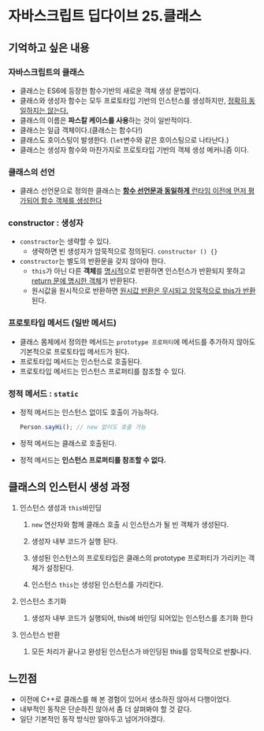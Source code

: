 # 자바스크립트 딥다이브 25.클래스

## 기억하고 싶은 내용

### 자바스크립트의 클래스

- 클래스는 ES6에 등장한 함수기반의 새로운 객체 생성 문법이다.
- 클래스와 생성자 함수는 모두 프로토타입 기반의 인스턴스를 생성하지만, <u>정확히 동일하지는 않는다.</u>
- 클래스의 이름은 **파스칼 케이스를 사용**하는 것이 일반적이다.
- 클래스는 일급 객체이다.(클래스는 함수다!)
- 클래스도 호이스팅이 발생한다. (`let`변수와 같은 호이스팅으로 나타난다.)
- 클래스는 생성자 함수와 마찬가지로 프로토타입 기반의 객체 생성 메커니즘 이다.



### 클래스의 선언

- 클래스 선언문으로 정의한 클래스는 <u>**함수 선언문과 동일하게** 런타임 이전에 먼저 평가되어 함수 객체를 생성한다</u>



### constructor : 생성자

- `constructor`는 생략할 수 있다.
  - 생략하면 빈 생성자가 암묵적으로 정의된다. `constructor () {}`
- `constructor`는 별도의 반환문을 갖지 않아야 한다.
  - `this`가 아닌 다른 **객체**를 <u>명시적</u>으로 반환하면 인스턴스가 반환되지 못하고 <u>return 문에 명시한 객체</u>가 반환된다.
  - 원시값을 원시적으로 반환하면 <u>원시값 반환은 무시되고 암묵적으로 this가 반환</u>된다.



### 프로토타입 메서드 (일반 메서드)

- 클래스 몸체에서 정의한 메서드는 `prototype 프로퍼티`에 메서드를 추가하지 않아도 기본적으로 프로토타입 메서드가 된다.
- 프로토타입 메서드는 인스턴스로 호출된다.
- 프로토타입 메서드는 인스턴스 프로퍼티를 참조할 수 있다.



### 정적 메서드 : `static`

- 정적 메서드는 인스턴스 없이도 호출이 가능하다.

  ```javascript
  Person.sayHi(); // new 없이도 호출 가능
  ```

- 정적 메서드는 클래스로 호출된다.
- 정적 메서드는 **인스턴스 프로퍼티를 참조할 수 없다.**



## 클래스의 인스턴시 생성 과정

1. 인스턴스 생성과 `this`바인딩

   1. `new` 연산자와 함께 클래스 호출 시 인스턴스가 될 빈 객체가 생성된다.

   2. 생성자 내부 코드가 실행 된다.
   3. 생성된 인스턴스의 프로토타입은 클래스의 prototype 프로퍼티가 가리키는 객체가 설정된다.
   4. 인스턴스 `this`는 생성된 인스턴스를 가리킨다.

2. 인스턴스 초기화

   1. 생성자 내부 코드가 실행되어, this에 바인딩 되어있는 인스턴스를 초기화 한다

3. 인스턴스 반환

   1. 모든 처리가 끝나고 완성된 인스턴스가 바인딩된 this를 암묵적으로 반홚나다.





## 느낀점

- 이전에 C++로 클래스를 해 본 경험이 있어서 생소하진 않아서 다행이었다.
- 내부적인 동작은 단순하진 않아서 좀 더 살펴봐야 할 것 같다.
- 일단 기본적인 동작 방식만 알아두고 넘어가야겠다.

